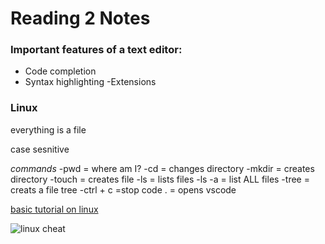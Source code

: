 # Reading 2 Notes

### Important features of a text editor:
- Code completion
- Syntax
highlighting
-Extensions


### Linux

everything is a file 

case sesnitive

*commands*
-pwd = where am I?
-cd = changes directory
-mkdir = creates directory
-touch = creates file
-ls = lists files
-ls -a = list ALL files
-tree = creats a file tree
-ctrl + c =stop
code . = opens vscode

[basic tutorial on linux](https://ryanstutorials.net/linuxtutorial/aboutfiles.php)

![linux cheat](https://user-images.githubusercontent.com/103235685/191307806-8b023eb3-6eb7-4b4b-8a1a-ada7f0bf4d61.PNG)




